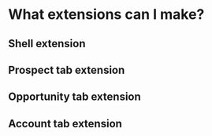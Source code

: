 # What extensions can I make?

## Shell extension

## Prospect tab extension

## Opportunity tab extension

## Account tab extension